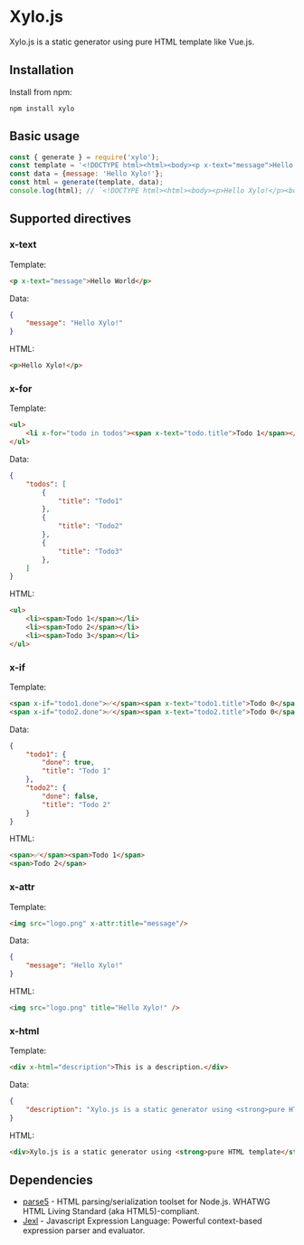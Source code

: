 # Xylo.js

Xylo.js is a static generator using pure HTML template like Vue.js.

## Installation

Install from npm:

    npm install xylo


## Basic usage

```js
const { generate } = require('xylo');
const template = '<!DOCTYPE html><html><body><p x-text="message">Hello World</p><body></html>';
const data = {message: 'Hello Xylo!'};
const html = generate(template, data);
console.log(html); // `<!DOCTYPE html><html><body><p>Hello Xylo!</p><body></html>`
```

## Supported directives

### x-text

Template:
```html
<p x-text="message">Hello World</p>
```

Data:
```json
{
    "message": "Hello Xylo!"
}
```

HTML:
```html
<p>Hello Xylo!</p>
```

### x-for

Template:
```html
<ul>
    <li x-for="todo in todos"><span x-text="todo.title">Todo 1</span></li>
</ul>
```

Data:
```json
{
    "todos": [
        {
            "title": "Todo1"
        },
        {
            "title": "Todo2"
        },
        {
            "title": "Todo3"
        },
    ]
}
```

HTML:
```html
<ul>
    <li><span>Todo 1</span></li>
    <li><span>Todo 2</span></li>
    <li><span>Todo 3</span></li>
</ul>
```

### x-if

Template:
```html
<span x-if="todo1.done">✅</span><span x-text="todo1.title">Todo 0</span>
<span x-if="todo2.done">✅</span><span x-text="todo2.title">Todo 0</span>
```

Data:
```json
{
    "todo1": {
        "done": true,
        "title": "Todo 1"
    },
    "todo2": {
        "done": false,
        "title": "Todo 2"
    }
}
```

HTML:
```html
<span>✅</span><span>Todo 1</span>
<span>Todo 2</span>
```

### x-attr

Template:
```html
<img src="logo.png" x-attr:title="message"/>
```

Data:
```json
{
    "message": "Hello Xylo!"
}
```

HTML:
```html
<img src="logo.png" title="Hello Xylo!" />
```

### x-html

Template:
```html
<div x-html="description">This is a description.</div>
```

Data:
```json
{
    "description": "Xylo.js is a static generator using <strong>pure HTML template</strong> like Vue.js.",
}
```

HTML:
```html
<div>Xylo.js is a static generator using <strong>pure HTML template</strong> like Vue.js.</div>
```

## Dependencies

* [parse5](https://github.com/inikulin/parse5) - HTML parsing/serialization toolset for Node.js. WHATWG HTML Living Standard (aka HTML5)-compliant.
* [Jexl](https://github.com/TomFrost/Jexl) - Javascript Expression Language: Powerful context-based expression parser and evaluator.
